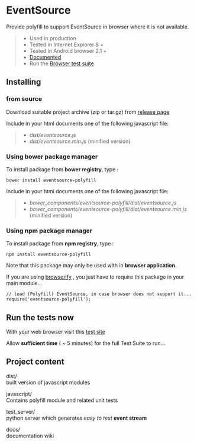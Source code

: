 EventSource
===========

Provide polyfill to support EventSource in browser where it is not available.

> -   Used in production
> -   Tested in Internet Explorer 8 +
> -   Tested in Android browser 2.1 +
> -   [Documented][]
> -   Run the [Browser test suite][]

Installing
----------

### from source

Download suitable project archive (zip or tar.gz) from [release page][]

Include in your html documents one of the following javascript file:

> -   *dist/eventsource.js*
> -   *dist/eventsource.min.js* (minified version)

### Using bower package manager

To install package from **bower registry**, type :

    bower install eventsource-polyfill

Include in your html documents one of the following javascript file:

> -   *bower\_components/eventsource-polyfill/dist/eventsource.js*
> -   *bower\_components/eventsource-polyfill/dist/eventsource.min.js* (minified version)

### Using npm package manager

To install package from **npm registry**, type :

    npm install eventsource-polyfill

Note that this package may only be used with in **browser application**.

If you are using [browserify][] , you just have to require this package in your main module…

``` sourceCode
// load (Polyfill) EventSource, in case browser does not support it...
require('eventsource-polyfill');
```

Run the tests now
-----------------

With your web browser visit this [test site][Browser test suite]

Allow **sufficient time** ( ~ 5 minutes) for the full Test Suite to run…

Project content
---------------

dist/  
    built version of javascript modules

javascript/  
    Contains polyfill module and related unit tests

test_server/  
    python server which generates *easy to test* **event stream**

docs/  
    documentation wiki

  [Documented]: https://github.com/amvtek/EventSource/wiki
  [Browser test suite]: http://testevs.amvtek.com/
  [release page]: https://github.com/amvtek/EventSource/releases/latest
  [browserify]: http://browserify.org
